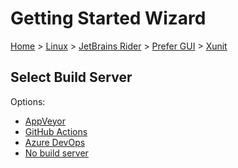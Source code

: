 <!--
GENERATED FILE - DO NOT EDIT
This file was generated by [MarkdownSnippets](https://github.com/SimonCropp/MarkdownSnippets).
Source File: /docs/mdsource/wiz/Linux_Rider_Gui_Xunit.source.md
To change this file edit the source file and then run MarkdownSnippets.
-->

# Getting Started Wizard

[Home](/docs/wiz/readme.md) > [Linux](Linux.md) > [JetBrains Rider](Linux_Rider.md) > [Prefer GUI](Linux_Rider_Gui.md) > [Xunit](Linux_Rider_Gui_Xunit.md)

## Select Build Server

Options:
 * [AppVeyor](Linux_Rider_Gui_Xunit_AppVeyor.md)
 * [GitHub Actions](Linux_Rider_Gui_Xunit_GitHubActions.md)
 * [Azure DevOps](Linux_Rider_Gui_Xunit_AzureDevOps.md)
 * [No build server](Linux_Rider_Gui_Xunit_None.md)

